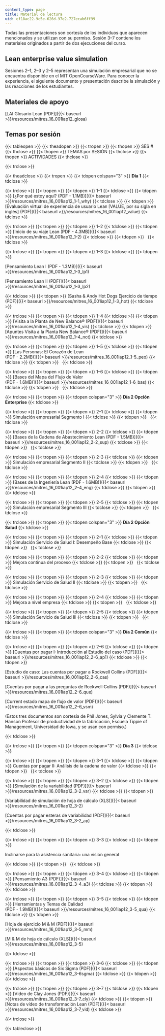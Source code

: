```yaml
---
content_type: page
title: Material de lectura
uid: ef18ac22-9c5e-626d-97e2-727ecab6ff99
---
```


Todas las presentaciones son cortesía de los individuos que aparecen mencionados y se utilizan con su permiso. Sesión 3–7 contiene los materiales originados a partir de dos ejecuciones del curso.

Lean enterprise value simulation
--------------------------------

Sesiones 2–1, 2–3 y 2–5 representan una simulación empresarial que no se encuentra disponible en el MIT OpenCourseWare. Para conocer la experiencia, el siguiente documento y presentación describe la simulación y las reacciones de los estudiantes.

Materiales de apoyo
-------------------

[LAI Glosario Lean (PDF)]({{< baseurl >}}/resources/mitres_16_001iap12_glosa)

Temas por sesión
----------------

{{< tableopen >}}
{{< theadopen >}}
{{< tropen >}}
{{< thopen >}}
SES #
{{< thclose >}}
{{< thopen >}}
TEMAS por SESIÓN
{{< thclose >}}
{{< thopen >}}
ACTIVIDADES
{{< thclose >}}

{{< trclose >}}

{{< theadclose >}}
{{< tropen >}}
{{< tdopen colspan="3" >}}
**Día 1**
{{< tdclose >}}

{{< trclose >}}
{{< tropen >}}
{{< tdopen >}}
1–1
{{< tdclose >}}
{{< tdopen >}}
[¿Por qué estoy aquí? (PDF - 1.1MB)]({{< baseurl >}}/resources/mitres_16_001iap12_1-1_why)
{{< tdclose >}}
{{< tdopen >}}
[Evaluación virtual de experiencia de usuario Lean \[VALUE, por su sigla en inglés\] (PDF)]({{< baseurl >}}/resources/mitres_16_001iap12_value)
{{< tdclose >}}

{{< trclose >}}
{{< tropen >}}
{{< tdopen >}}
1–2
{{< tdclose >}}
{{< tdopen >}}
[Inicio de su viaje Lean (PDF - 4.3MB)]({{< baseurl >}}/resources/mitres_16_001iap12_1-2)
{{< tdclose >}}
{{< tdopen >}}
 
{{< tdclose >}}

{{< trclose >}}
{{< tropen >}}
{{< tdopen >}}
1–3
{{< tdclose >}}
{{< tdopen >}}


[Pensamiento Lean I (PDF - 1.3MB)]({{< baseurl >}}/resources/mitres_16_001iap12_1-3_lp1)

[Pensamiento Lean II (PDF)]({{< baseurl >}}/resources/mitres_16_001iap12_1-3_lp2)


{{< tdclose >}}
{{< tdopen >}}
[Sasha & Andy Hot Dogs Ejercicio de tiempo (PDF)]({{< baseurl >}}/resources/mitres_16_001iap12_1-3_hot)
{{< tdclose >}}

{{< trclose >}}
{{< tropen >}}
{{< tdopen >}}
1–4
{{< tdclose >}}
{{< tdopen >}}
[Visita a la Planta de New Balance® (PDF)]({{< baseurl >}}/resources/mitres_16_001iap12_1-4_vis)
{{< tdclose >}}
{{< tdopen >}}
[Apuntes Visita a la Planta New Balance® (PDF)]({{< baseurl >}}/resources/mitres_16_001iap12_1-4_not)
{{< tdclose >}}

{{< trclose >}}
{{< tropen >}}
{{< tdopen >}}
1–5
{{< tdclose >}}
{{< tdopen >}}
[Las Personas: El Corazón de Lean  
(PDF - 2.2MB)]({{< baseurl >}}/resources/mitres_16_001iap12_1-5_peo)
{{< tdclose >}}
{{< tdopen >}}
 
{{< tdclose >}}

{{< trclose >}}
{{< tropen >}}
{{< tdopen >}}
1–6
{{< tdclose >}}
{{< tdopen >}}
[Bases del Mapa del Flujo de Valor  
(PDF - 1.6MB)]({{< baseurl >}}/resources/mitres_16_001iap12_1-6_bas)
{{< tdclose >}}
{{< tdopen >}}
 
{{< tdclose >}}

{{< trclose >}}
{{< tropen >}}
{{< tdopen colspan="3" >}}
**Día 2 Opción Enterprise**
{{< tdclose >}}

{{< trclose >}}
{{< tropen >}}
{{< tdopen >}}
2–1
{{< tdclose >}}
{{< tdopen >}}
Simulación empresarial Segmento I
{{< tdclose >}}
{{< tdopen >}}
 
{{< tdclose >}}

{{< trclose >}}
{{< tropen >}}
{{< tdopen >}}
2–2
{{< tdclose >}}
{{< tdopen >}}
[Bases de la Cadena de Abastecimiento Lean (PDF - 1.5MB)]({{< baseurl >}}/resources/mitres_16_001iap12_2-2_sup)
{{< tdclose >}}
{{< tdopen >}}
 
{{< tdclose >}}

{{< trclose >}}
{{< tropen >}}
{{< tdopen >}}
2-3
{{< tdclose >}}
{{< tdopen >}}
Simulación empresarial Segmento II
{{< tdclose >}}
{{< tdopen >}}
 
{{< tdclose >}}

{{< trclose >}}
{{< tropen >}}
{{< tdopen >}}
2–4
{{< tdclose >}}
{{< tdopen >}}
[Bases de la Ingeniería Lean (PDF - 1.6MB)]({{< baseurl >}}/resources/mitres_16_001iap12_2-4_eng)
{{< tdclose >}}
{{< tdopen >}}
 
{{< tdclose >}}

{{< trclose >}}
{{< tropen >}}
{{< tdopen >}}
2–5
{{< tdclose >}}
{{< tdopen >}}
Simulación empresarial Segmento III
{{< tdclose >}}
{{< tdopen >}}
 
{{< tdclose >}}

{{< trclose >}}
{{< tropen >}}
{{< tdopen colspan="3" >}}
**Día 2 Opción Salud**
{{< tdclose >}}

{{< trclose >}}
{{< tropen >}}
{{< tdopen >}}
2–1
{{< tdclose >}}
{{< tdopen >}}
Simulación Servicio de Salud I: Desempeño Base
{{< tdclose >}}
{{< tdopen >}}
 
{{< tdclose >}}

{{< trclose >}}
{{< tropen >}}
{{< tdopen >}}
2–2
{{< tdclose >}}
{{< tdopen >}}
Mejora continua del proceso
{{< tdclose >}}
{{< tdopen >}}
 
{{< tdclose >}}

{{< trclose >}}
{{< tropen >}}
{{< tdopen >}}
2–3
{{< tdclose >}}
{{< tdopen >}}
Simulación Servicio de Salud II
{{< tdclose >}}
{{< tdopen >}}
 
{{< tdclose >}}

{{< trclose >}}
{{< tropen >}}
{{< tdopen >}}
2–4
{{< tdclose >}}
{{< tdopen >}}
Mejora a nivel empresa
{{< tdclose >}}
{{< tdopen >}}
 
{{< tdclose >}}

{{< trclose >}}
{{< tropen >}}
{{< tdopen >}}
2–5
{{< tdclose >}}
{{< tdopen >}}
Simulación Servicio de Salud III
{{< tdclose >}}
{{< tdopen >}}
 
{{< tdclose >}}

{{< trclose >}}
{{< tropen >}}
{{< tdopen colspan="3" >}}
**Día 2 Común**
{{< tdclose >}}

{{< trclose >}}
{{< tropen >}}
{{< tdopen >}}
2–6
{{< tdclose >}}
{{< tdopen >}}
[Cuentas por pagar I: Introducción al Estudio del caso (PDF)]({{< baseurl >}}/resources/mitres_16_001iap12_2-6_ap1)
{{< tdclose >}}
{{< tdopen >}}


[Estudio de caso: Las cuentas por pagar a Rockwell Collins (PDF)]({{< baseurl >}}/resources/mitres_16_001iap12_2-6_cas)

[Cuentas por pagar a las preguntas de Rockwell Collins (PDF)]({{< baseurl >}}/resources/mitres_16_001iap12_2-6_que)

[Current estado mapa de flujo de valor (PDF)]({{< baseurl >}}/resources/mitres_16_001iap12_2-6_vsm)

(Estos tres documentos son cortesía de Phil Jones, Sylvia y Clemente T. Hanson Profesor de productividad de la fabricación, Escuela Tippie of Management, Universidad de Iowa, y se usan con permiso.)


{{< tdclose >}}

{{< trclose >}}
{{< tropen >}}
{{< tdopen colspan="3" >}}
**Día 3**
{{< tdclose >}}

{{< trclose >}}
{{< tropen >}}
{{< tdopen >}}
3–1
{{< tdclose >}}
{{< tdopen >}}
Cuentas por pagar II: Análisis de la cadena de valor
{{< tdclose >}}
{{< tdopen >}}
 
{{< tdclose >}}

{{< trclose >}}
{{< tropen >}}
{{< tdopen >}}
3–2
{{< tdclose >}}
{{< tdopen >}}
[Simulación de la variabilidad (PDF)]({{< baseurl >}}/resources/mitres_16_001iap12_3-2_var)
{{< tdclose >}}
{{< tdopen >}}


[Variabilidad de simulación de hoja de cálculo (XLS)]({{< baseurl >}}/resources/mitres_16_001iap12_3-2)

[Cuentas por pagar esteras de variabilidad (PDF)]({{< baseurl >}}/resources/mitres_16_001iap12_3-2_ap)


{{< tdclose >}}

{{< trclose >}}
{{< tropen >}}
{{< tdopen >}}
3–3
{{< tdclose >}}
{{< tdopen >}}


Inclinarse para la asistencia sanitaria: una visión general


{{< tdclose >}}
{{< tdopen >}}
 
{{< tdclose >}}

{{< trclose >}}
{{< tropen >}}
{{< tdopen >}}
3–4
{{< tdclose >}}
{{< tdopen >}}
[Pensamiento A3 (PDF)]({{< baseurl >}}/resources/mitres_16_001iap12_3-4_a3)
{{< tdclose >}}
{{< tdopen >}}
 
{{< tdclose >}}

{{< trclose >}}
{{< tropen >}}
{{< tdopen >}}
3–5
{{< tdclose >}}
{{< tdopen >}}
[Herramientas y Temas de Calidad  
(PDF - 1.9MB)]({{< baseurl >}}/resources/mitres_16_001iap12_3-5_qua)
{{< tdclose >}}
{{< tdopen >}}


[Hoja de ejercicio M & M (PDF)]({{< baseurl >}}/resources/mitres_16_001iap12_3-5_mm)

[M & M de hoja de cálculo (XLS)]({{< baseurl >}}/resources/mitres_16_001iap12_3-5)


{{< tdclose >}}

{{< trclose >}}
{{< tropen >}}
{{< tdopen >}}
3–6
{{< tdclose >}}
{{< tdopen >}}
[Aspectos básicos de Six Sigma (PDF)]({{< baseurl >}}/resources/mitres_16_001iap12_3-6sgma)
{{< tdclose >}}
{{< tdopen >}}
 
{{< tdclose >}}

{{< trclose >}}
{{< tropen >}}
{{< tdopen >}}
3–7
{{< tdclose >}}
{{< tdopen >}}
[Video de Clay Jones (PDF)]({{< baseurl >}}/resources/mitres_16_001iap12_3-7_cly)
{{< tdclose >}}
{{< tdopen >}}
[Notas de vídeo de transformación Lean (PDF)]({{< baseurl >}}/resources/mitres_16_001iap12_3-7_vid)
{{< tdclose >}}

{{< trclose >}}

{{< tableclose >}}